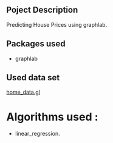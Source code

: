 ## Poject Description 
Predicting House Prices using graphlab.

## Packages used 
- graphlab

## Used data set 
[home_data.gl](https://github.com/Magho/Predicting-House-Prices/tree/master/home_data.gl)

# Algorithms used :
- linear_regression.
